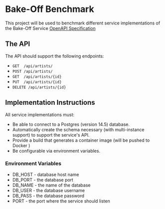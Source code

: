 # Bake-Off Benchmark

This project will be used to benchmark different service implementations of the Bake-Off Service [OpenAPI Specification](openapi.json)

## The API

The API should support the following endpoints:

* `GET  /api/artists/`
* `POST /api/artists/`
* `GET  /api/artists/{id}`
* `PUT  /api/artists/{id}`
* `DELETE /api/artists/{id}`

## Implementation Instructions
All service implementations must:

* Be able to connect to a Postgres (version 14.5) database.
* Automatically create the schema necessary (with multi-instance support) to support the service's API.
* Provide a build that generates a container image (will be pushed to Docker )
* Be configurable via environment variables.

### Environment Variables

* DB_HOST - database host name
* DB_PORT - the database port
* DB_NAME - the name of the database
* DB_USER - the database username
* DB_PASS - the database password
* PORT - the port where the service should listen